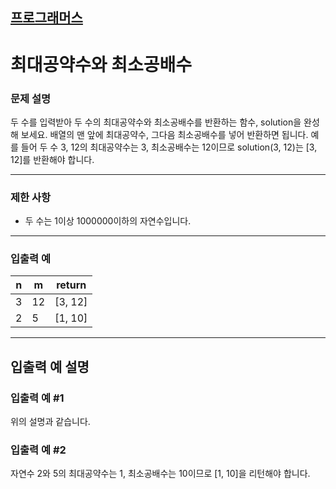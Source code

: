 ## [프로그래머스](https://school.programmers.co.kr/learn/courses/30/lessons/12940)

# 최대공약수와 최소공배수

### 문제 설명

두 수를 입력받아 두 수의 최대공약수와 최소공배수를 반환하는 함수, solution을 완성해 보세요. 배열의 맨 앞에 최대공약수, 그다음 최소공배수를 넣어 반환하면 됩니다. 예를 들어 두 수 3, 12의 최대공약수는
3, 최소공배수는 12이므로 solution(3, 12)는 [3, 12]를 반환해야 합니다.

---

### 제한 사항

- 두 수는 1이상 1000000이하의 자연수입니다.

---

### 입출력 예

| n	 | m	  | return  |
|----|-----|---------|
| 3	 | 12	 | [3, 12] |
| 2	 | 5	  | [1, 10] |

---

## 입출력 예 설명

### 입출력 예 #1

위의 설명과 같습니다.

### 입출력 예 #2

자연수 2와 5의 최대공약수는 1, 최소공배수는 10이므로 [1, 10]을 리턴해야 합니다.
